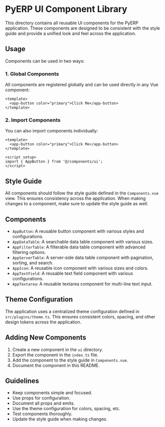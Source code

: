 # PyERP UI Component Library

This directory contains all reusable UI components for the PyERP application. These components are designed to be consistent with the style guide and provide a unified look and feel across the application.

## Usage

Components can be used in two ways:

### 1. Global Components

All components are registered globally and can be used directly in any Vue component:

```vue
<template>
  <app-button color="primary">Click Me</app-button>
</template>
```

### 2. Import Components

You can also import components individually:

```vue
<template>
  <app-button color="primary">Click Me</app-button>
</template>

<script setup>
import { AppButton } from '@/components/ui';
</script>
```

## Style Guide

All components should follow the style guide defined in the `Components.vue` view. This ensures consistency across the application. When making changes to a component, make sure to update the style guide as well.

## Components

- `AppButton`: A reusable button component with various styles and configurations.
- `AppDataTable`: A searchable data table component with various sizes.
- `AppFilterTable`: A filterable data table component with advanced filtering options.
- `AppServerTable`: A server-side data table component with pagination, sorting, and search.
- `AppIcon`: A reusable icon component with various sizes and colors.
- `AppTextField`: A reusable text field component with various configurations.
- `AppTextarea`: A reusable textarea component for multi-line text input.

## Theme Configuration

The application uses a centralized theme configuration defined in `src/plugins/theme.ts`. This ensures consistent colors, spacing, and other design tokens across the application.

## Adding New Components

1. Create a new component in the `ui` directory.
2. Export the component in the `index.ts` file.
3. Add the component to the style guide in `Components.vue`.
4. Document the component in this README.

## Guidelines

- Keep components simple and focused.
- Use props for configuration.
- Document all props and emits.
- Use the theme configuration for colors, spacing, etc.
- Test components thoroughly.
- Update the style guide when making changes. 